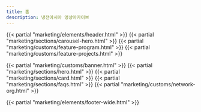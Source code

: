 ```yaml
---
title: 홈
description: 냉전아시아 영상아카이브
---
```

{{< partial "marketing/elements/header.html" >}}
{{< partial "marketing/sections/carousel-hero.html" >}}
{{< partial "marketing/customs/feature-program.html" >}}
{{< partial "marketing/customs/feature-projects.html" >}}

{{< partial "marketing/customs/banner.html" >}}
{{< partial "marketing/sections/hero.html" >}}
{{< partial "marketing/sections/card.html" >}}
{{< partial "marketing/sections/faqs.html" >}}
{{< partial "marketing/customs/network-org.html" >}}

{{< partial "marketing/elements/footer-wide.html" >}}